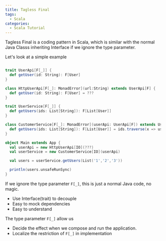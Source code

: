 ```yaml
---
title: Tagless Final
tags:
  - Scala
categories:
  - Scala Tutorial
---
```


Tagless Final is a coding pattern in Scala, which is similar with the normal Java Classs inheriting Interface if we ignore the type parameter. 

Let's look at a simple example

```scala

trait UserApi[F[_]] {
  def getUser(id: String): F[User]
}

class HttpUserApi[F[_]: MonadError](url:String) extends UserApi[F] {
  def getUser(id: String): F[User] = ???
}

trait UserService[F[_]] {
  def getUsers(ids: List[String]): F[List[User]]
}

class CustomerService[F[_]: MonadError](userApi: UserApi[F]) extends UserService[F[_]] {
  def getUsers(ids: List[String]): F[List[User]] = ids.traverse(x => userApi.getUser(x))
}

object Main extends App {
  val userApi = new HttpUserApi[IO](???)
  val userService = new CustomerService[IO](userApi)

  val users = userService.getUsers(List('1','2','3'))

  println(users.unsafeRunSync)
}

```

If we ignore the type parameter `F[_]`, this is just a normal Java code, no magic.

* Use Interface(trait) to decouple
* Easy to mock dependencies
* Easy to understand

The type parameter `F[_]` allow us 
* Decide the effect when we compose and run the application.
* Localize the restriction of `F[_]` in implementation
